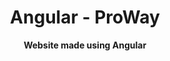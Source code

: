 <h1 align="center">Angular - ProWay</h1>
<p align="center"><strong>Website made using Angular</strong></p>
